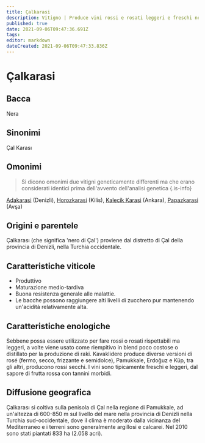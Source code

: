 ```yaml
---
title: Çalkarasi
description: Vitigno | Produce vini rossi e rosati leggeri e freschi nel sud-ovest della Turchia.
published: true
date: 2021-09-06T09:47:36.691Z
tags: 
editor: markdown
dateCreated: 2021-09-06T09:47:33.836Z
---
```


# Çalkarasi

## Bacca
Nera

## Sinonimi
Çal Karası

## Omonimi
> Si dicono omonimi due vitigni geneticamente differenti ma che erano considerati identici prima dell'avvento dell'analisi genetica
{.is-info}

[Adakarasi](/vitigni/adakarasi) (Denizli), [Horozkarasi](/vitigni/horozkarasi) (Kilis), [Kalecik Karasi](/vitigni/kalecik-karasi) (Ankara), [Papazkarasi](/vitigni/papazkarasi) (Avşa)

## Origini e parentele
Çalkarası (che significa 'nero di Çal') proviene dal distretto di Çal della provincia di Denizli, nella Turchia occidentale.

## Caratteristiche viticole

- Produttivo 
- Maturazione medio-tardiva
- Buona resistenza generale alle malattie. 
- Le bacche possono raggiungere alti livelli di zucchero pur mantenendo un'acidità relativamente alta.

## Caratteristiche enologiche

Sebbene possa essere utilizzato per fare rossi o rosati rispettabili ma leggeri, a volte viene usato come riempitivo in blend poco costose o distillato per la produzione di raki. Kavaklidere produce diverse versioni di rosé (fermo, secco, frizzante e semidolce), Pamukkale, Erdoğuz e Küp, tra gli altri, producono rossi secchi. I vini sono tipicamente freschi e leggeri, dal sapore di frutta rossa con tannini morbidi.

## Diffusione geografica
Çalkarası si coltiva sulla penisola di Çal nella regione di Pamukkale, ad un'altezza di 600-850 m sul livello del mare nella provincia di Denizli nella Turchia sud-occidentale, dove il clima è moderato dalla vicinanza del Mediterraneo e i terreni sono generalmente argillosi e calcarei. Nel 2010 sono stati piantati 833 ha (2.058 acri). 



